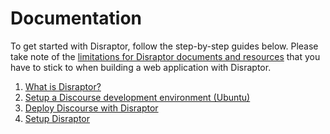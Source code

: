 # Documentation

To get started with Disraptor, follow the step-by-step guides below. Please take note of the [limitations for Disraptor documents and resources](disraptor-limitations-for-documents-and-resources.md) that you have to stick to when building a web application with Disraptor.

1. [What is Disraptor?](what-is-disraptor.md)
2. [Setup a Discourse development environment (Ubuntu)](setup-a-discourse-development-environment-ubuntu.md)
3. [Deploy Discourse with Disraptor](deploy-discourse-with-disraptor.md)
4. [Setup Disraptor](setup-disraptor.md)
